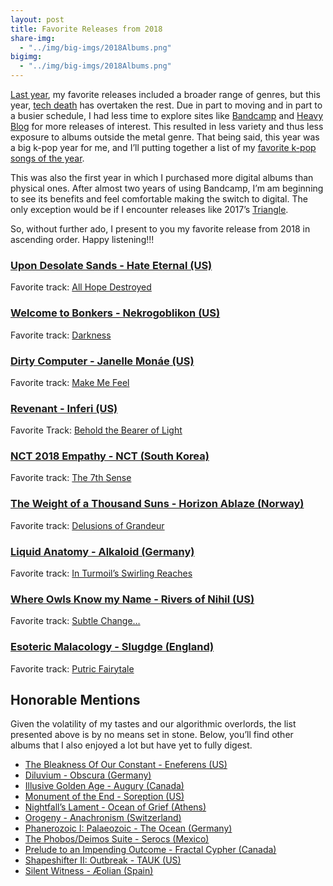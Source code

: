 ```yaml
---
layout: post
title: Favorite Releases from 2018
share-img:
  - "../img/big-imgs/2018Albums.png"
bigimg:
  - "../img/big-imgs/2018Albums.png"
---
```


[Last year](https://twitter.com/irobarte/status/948999328596746241), my favorite releases included a broader range of genres, but this year, [tech death](https://en.wikipedia.org/wiki/Technical_death_metal) has overtaken the rest. Due in part to moving and in part to a busier schedule, I had less time to explore sites like [Bandcamp](https://bandcamp.com/) and [Heavy Blog](http://www.heavyblogisheavy.com/) for more releases of interest. This resulted in less variety and thus less exposure to albums outside the metal genre. That being said, this year was a big k-pop year for me, and I’ll putting together a list of my [favorite k-pop songs of the year](https://irobarte.github.io/2019-01-01-Favorite-Kpop-Songs-from-2018/).

This was also the first year in which I purchased more digital albums than physical ones. After almost two years of using Bandcamp, I’m am beginning to see its benefits and feel comfortable making the switch to digital. The only exception would be if I encounter releases like 2017’s [Triangle](https://schammasch.bandcamp.com/album/triangle).

So, without further ado, I present to you my favorite release from 2018 in ascending order. Happy listening!!!

### [Upon Desolate Sands - Hate Eternal (US)](https://hateeternal.bandcamp.com/album/upon-desolate-sands)
Favorite track: [All Hope Destroyed](https://youtu.be/AbcI5clV1_k)

### [Welcome to Bonkers - Nekrogoblikon (US)](https://nekrogoblikon.bandcamp.com/album/welcome-to-bonkers)
Favorite track: [Darkness](https://youtu.be/sbAbBBrT3bE)

### [Dirty Computer - Janelle Monáe (US)](http://a.co/d/jgglkeb)
Favorite track: [Make Me Feel](https://youtu.be/tGRzz0oqgUE) 

### [Revenant - Inferi (US)](https://inferi.bandcamp.com/album/revenant)
Favorite Track: [Behold the Bearer of Light](https://youtu.be/DgLeSK6bI8A)

### [NCT 2018 Empathy - NCT (South Korea)](http://a.co/d/0EX5DPX)
Favorite track: [The 7th Sense](https://youtu.be/yTmR-ogUXqo)

### [The Weight of a Thousand Suns - Horizon Ablaze (Norway)](https://horizon-ablaze.bandcamp.com/album/the-weight-of-a-thousand-suns)
Favorite track: [Delusions of Grandeur](https://youtu.be/3T7Pr3oCNZw)

### [Liquid Anatomy - Alkaloid (Germany)](https://alkaloidsom.bandcamp.com/album/liquid-anatomy)
Favorite track: [In Turmoil’s Swirling Reaches](https://youtu.be/3b8xRljC_q8)

### [Where Owls Know my Name - Rivers of Nihil (US)](https://riversofnihil.bandcamp.com/album/where-owls-know-my-name)
Favorite track: [Subtle Change…](https://youtu.be/TYazmdSg4uU)

### [Esoteric Malacology - Slugdge (England)](https://slugdge.bandcamp.com/album/esoteric-malacology)
Favorite track: [Putric Fairytale](https://youtu.be/h4_7QI4ha2M)

## Honorable Mentions
Given the volatility of my tastes and our algorithmic overlords, the list presented above is by no means set in stone. Below, you’ll find other albums that I also enjoyed a lot but have yet to fully digest.

- [The Bleakness Of Our Constant - Eneferens (US)](https://eneferens.bandcamp.com/album/the-bleakness-of-our-constant)
- [Diluvium - Obscura (Germany)](https://obscura.bandcamp.com/album/diluvium)
- [Illusive Golden Age - Augury (Canada)](https://augurymetal.bandcamp.com/album/illusive-golden-age) 
- [Monument of the End - Soreption (US)](http://a.co/d/03bGLeC)
- [Nightfall’s Lament - Ocean of Grief (Athens)](https://naturmachtproductions.bandcamp.com/album/nightfalls-lament)
- [Orogeny - Anachronism (Switzerland)](https://anachronismdeath.bandcamp.com/album/orogeny)
- [Phanerozoic I: Palaeozoic - The Ocean (Germany)](https://theocean.bandcamp.com/album/phanerozoic-i-palaeozoic-2)
- [The Phobos/Deimos Suite - Serocs (Mexico)](https://everlastingspewrecords.bandcamp.com/album/the-phobos-deimos-suite)
- [Prelude to an Impending Outcome - Fractal Cypher (Canada)](https://fractalcypher.bandcamp.com/album/prelude-to-an-impending-outcome)
- [Shapeshifter II: Outbreak - TAUK (US)](https://tauk.bandcamp.com/album/shapeshifter-ii-outbreak)
- [Silent Witness - Æolian (Spain)](https://aeolianband.bandcamp.com/album/silent-witness)

